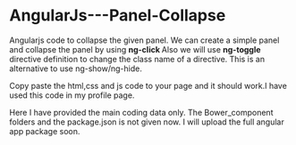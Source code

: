 # AngularJs---Panel-Collapse
Angularjs code to collapse the given panel. 
We can create a simple panel and collapse the panel by using <b>ng-click </b>
Also we will use <b> ng-toggle</b> directive definition to change the class name of a directive. This is an alternative to use ng-show/ng-hide.
<p> Copy paste the html,css and js code to your page and it should work.I have used this code in my profile page. </p>
<p> Here I have provided the main coding data only. The Bower_component folders and the package.json is not given now. I will upload the full angular app package soon.</p>

